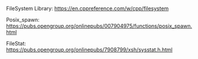 FileSystem Library: https://en.cppreference.com/w/cpp/filesystem

Posix_spawn: https://pubs.opengroup.org/onlinepubs/007904975/functions/posix_spawn.html

FileStat: https://pubs.opengroup.org/onlinepubs/7908799/xsh/sysstat.h.html
